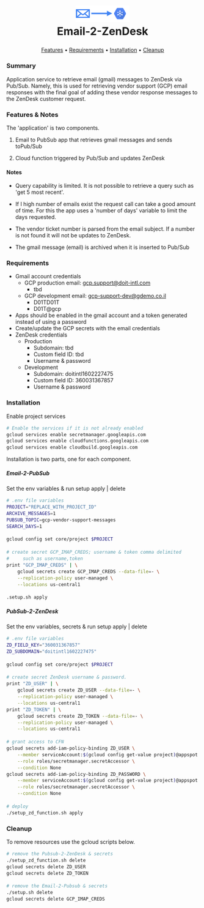 <h1 align="center">
<img  src="img/email-2-zendesk.png" alt="Email-2-ZenDesk" width="140px">
<br>Email-2-ZenDesk
</h1>
<h5 align="center"></h5>
<p align="center">
  <a href="#features">Features</a> •
  <a href="#requirements">Requirements</a> • 
  <a href="#installation">Installation</a> •
  <a href="#cleanup">Cleanup</a>
</p>

### Summary

Application service to retrieve email (gmail) messages to ZenDesk via Pub/Sub. Namely, this is used for retrieving vendor support (GCP) email responses with the final goal of adding these vendor response messages to the ZenDesk customer request.

### Features & Notes

The 'application' is two components.

1. Email to PubSub app that retrieves gmail messages and sends toPub/Sub

2. Cloud function triggered by Pub/Sub and updates ZenDesk

#### Notes

- Query capability is limited. It is not possible to retrieve a query such as 'get 5 most recent'. 

- If I high number of emails exist the request call can take a good amount of time. For this the app uses a 'number of days' variable to limit the days requested.

- The vendor ticket number is parsed from the email subject. If a number is not found it will not be updates to ZenDesk.

- The gmail message (email) is archived when it is inserted to Pub/Sub
  
  <!-- - add the email message content to the ZenDesk ticket as an internal comment -->
  
  <!-- - reformat the vendor web link as a hyperlink in the ZenDesk ticket -->

### Requirements

- Gmail account credentials
  - GCP production email: gcp.support@doit-intl.com 
    - tbd
  - GCP development email: gcp-support-dev@gdemo.co.il 
    - D01TD01T
    - D01T@gcp
- Apps should be enabled in the gmail account and a token generated instead of using a password
- Create/update the GCP secrets with the email credentials
- ZenDesk credentials
  - Production
    - Subdomain: tbd
    - Custom field ID: tbd
    - Username & password
  - Development
    - Subdomain: doitintl1602227475
    - Custom field ID: 360031367857
    - Username & password

### Installation

Enable project services

```bash
# Enable the services if it is not already enabled
gcloud services enable secretmanager.googleapis.com
gcloud services enable cloudfunctions.googleapis.com
gcloud services enable cloudbuild.googleapis.com
```

Installation is two parts, one for each component.

##### Email-2-PubSub

Set the env variables & run setup apply | delete

```bash
# .env file variables
PROJECT="REPLACE_WITH_PROJECT_ID"
ARCHIVE_MESSAGES=1
PUBSUB_TOPIC=gcp-vendor-support-messages
SEARCH_DAYS=1

gcloud config set core/project $PROJECT

# create secret GCP_IMAP_CREDS; username & token comma delimited
#     such as username,token
print "GCP_IMAP_CREDS" | \
    gcloud secrets create GCP_IMAP_CREDS --data-file=- \
    --replication-policy user-managed \
    --locations us-central1

.setup.sh apply
```

##### PubSub-2-ZenDesk

Set the env variables, secrets & run setup apply | delete

```bash
# .env file variables
ZD_FIELD_KEY="360031367857"
ZD_SUBDOMAIN="doitintl1602227475"

gcloud config set core/project $PROJECT

# create secret ZenDesk username & password.
print "ZD_USER" | \
    gcloud secrets create ZD_USER --data-file=- \
    --replication-policy user-managed \
    --locations us-central1
print "ZD_TOKEN" | \
    gcloud secrets create ZD_TOKEN --data-file=- \
    --replication-policy user-managed \
    --locations us-central1

# grant access to CFN
gcloud secrets add-iam-policy-binding ZD_USER \
    --member serviceAccount:$(gcloud config get-value project)@appspot.gserviceaccount.com \
    --role roles/secretmanager.secretAccessor \
    --condition None
gcloud secrets add-iam-policy-binding ZD_PASSWORD \
    --member serviceAccount:$(gcloud config get-value project)@appspot.gserviceaccount.com \
    --role roles/secretmanager.secretAccessor \
    --condition None

# deploy
./setup_zd_function.sh apply 
```

### Cleanup

To remove resources use the gcloud scripts below.

```bash
# remove the Pubsub-2-ZenDesk & secrets
./setup_zd_function.sh delete
gcloud secrets delete ZD_USER
gcloud secrets delete ZD_TOKEN

# remove the Email-2-Pubsub & secrets
./setup.sh delete
gcloud secrets delete GCP_IMAP_CREDS
```
